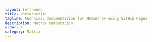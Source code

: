 ```yaml
---
layout: left-menu
title: Introduction
tagline: technical documentation for JDemetra+ using GitHub Pages
description: Matrix computation
order: 0
category: Matrix
---
```

